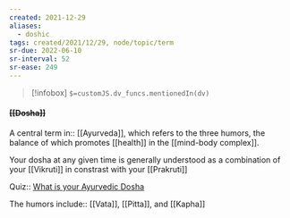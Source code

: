 ```yaml
---
created: 2021-12-29 
aliases:
  - doshic
tags: created/2021/12/29, node/topic/term
sr-due: 2022-06-10
sr-interval: 52
sr-ease: 249
---
```

> [!infobox]
`$=customJS.dv_funcs.mentionedIn(dv)`

#### <s class="topic-title">[[Dosha]]</s>

A central term 
in:: [[Ayurveda]], 
which refers to the three humors, the balance of which promotes [[health]] in the [[mind-body complex]].

Your dosha at any given time is generally understood as a combination of your [[Vikruti]] in constrast with your [[Prakruti]]

Quiz:: [What is your Ayurvedic Dosha](https://www.healthygamer.gg/quiz)

The humors
include:: [[Vata]], [[Pitta]], and [[Kapha]]
